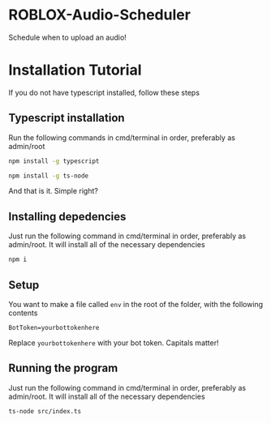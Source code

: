 # ROBLOX-Audio-Scheduler
Schedule when to upload an audio!

# Installation Tutorial

If you do not have typescript installed, follow these steps

## Typescript installation
Run the following commands in cmd/terminal in order, preferably as admin/root
```bash
npm install -g typescript
```

```bash
npm install -g ts-node
```

And that is it. Simple right?

## Installing depedencies

Just run the following command in cmd/terminal in order, preferably as admin/root. It will install all of the necessary dependencies
```bash
npm i
```

## Setup
You want to make a file called `env` in the root of the folder, with the following contents
```
BotToken=yourbottokenhere
```
Replace `yourbottokenhere` with your bot token. Capitals matter!

## Running the program

Just run the following command in cmd/terminal in order, preferably as admin/root. It will install all of the necessary dependencies
```bash
ts-node src/index.ts
```
